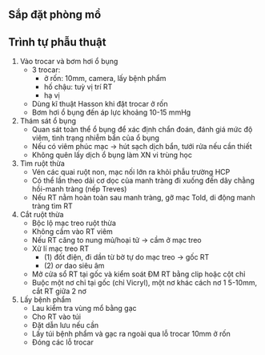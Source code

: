 ## Sắp đặt phòng mổ  
## Trình tự phẫu thuật  
1. Vào trocar và bơm hơi ổ bụng  
	- 3 trocar:  
		- ở rốn: 10mm, camera, lấy bệnh phẩm  
		- hố chậu: tuỳ vị trí RT  
		- hạ vị  
	- Dùng kĩ thuật Hasson khi đặt trocar ở rốn  
	- Bơm hơi ổ bụng đến áp lực khoảng 10-15 mmHg  
2. Thám sát ổ bụng  
	- Quan sát toàn thể ổ bụng để xác định chẩn đoán, đánh giá mức độ viêm, tình trạng nhiễm bẩn của ổ bụng  
	- Nếu có viêm phúc mạc -> hút sạch dịch bẩn, tưới rửa nếu cần thiết  
	- Không quên lấy dịch ổ bụng làm XN vi trùng học  
3. Tìm ruột thừa  
	- Vén các quai ruột non, mạc nối lớn ra khỏi phẫu trường HCP  
	- Có thể lần theo dải cơ dọc của manh tràng đi xuống đến dây chằng hồi-manh tràng (nếp Treves)  
	- Nếu RT nằm hoàn toàn sau manh tràng, gỡ mạc Told, di động manh tràng tìm RT  
4. Cắt ruột thừa  
	- Bộc lộ mạc treo ruột thừa  
	- Không cầm vào RT viêm  
	- Nếu RT căng to nung mủ/hoại tử -> cầm ở mạc treo  
	- Xử lí mạc treo RT  
		- (1) đốt điện, đi dần từ bờ tự do mạc treo -> gốc RT  
		- (2) *or* dao siêu âm  
	- Mở cửa sổ RT tại gốc và kiểm soát ĐM RT bằng clip hoặc cột chỉ  
	- Buộc một nơ chỉ tại gốc (chỉ Vicryl), một nơ khác cách nơ 1 5-10mm, cắt RT giữa 2 nơ  
5. Lấy bệnh phẩm  
	- Lau kiểm tra vùng mổ bằng gạc  
	- Cho RT vào túi  
	- Đặt dẫn lưu nếu cần  
	- Lấy túi bệnh phẩm và gạc ra ngoài qua lỗ trocar 10mm ở rốn  
	- Đóng các lỗ trocar